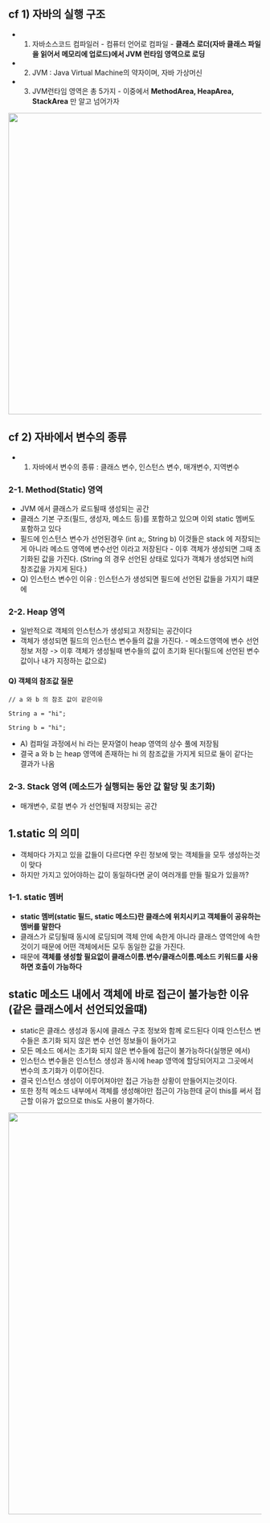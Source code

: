 ## cf 1) 자바의 실행 구조
+ 1. 자바소스코드 컴파일러 - 컴퓨터 언어로 컴파일 - **클래스 로더(자바 클래스 파일을 읽어서 메모리에 업로드)에서 JVM 런타임 영역으로 로딩**
+ 2. JVM : Java Virtual Machine의 약자이며, 자바 가상머신
+ 3. JVM런타임 영역은 총 5가지 - 이중에서 **MethodArea, HeapArea, StackArea** 만 알고 넘어가자

<img src="https://github.com/jjhh1234/Buil_Study/assets/105401500/923b4432-eee1-4965-ba64-ba63abe55f62" width="800" height="600"/>

## cf 2) 자바에서 변수의 종류
+ 1. 자바에서 변수의 종류 : 클래스 변수, 인스턴스 변수, 매개변수, 지역변수

### 2-1. Method(Static) 영역 
+ JVM 에서 클래스가 로드될때 생성되는 공간
+ 클래스 기본 구조(필드, 생성자, 메소드 등)를 포함하고 있으며 이외 static 멤버도 포함하고 있다
+ 필드에 인스턴스 변수가 선언된경우 (int a;, String b) 이것들은 stack 에 저장되는게 아니라 메소드 영역에 변수선언 이라고 저장된다 - 이후 객체가 생성되면 그때 초기화된 값을 가진다. (String 의 경우 선언된 상태로 있다가 객체가 생성되면 hi의 참조값을 가지게 된다.)
+ Q) 인스턴스 변수인 이유 : 인스턴스가 생성되면 필드에 선언된 값들을 가지기 떄문에

### 2-2. Heap 영역
+ 일반적으로 객체의 인스턴스가 생성되고 저장되는 공간이다
+ 객체가 생성되면 필드의 인스턴스 변수들의 값을 가진다. - 메소드영역에 변수 선언 정보 저장 -> 이후 객체가 생성될때 변수들의 값이 초기화 된다(필드에 선언된 변수 값이나 내가 지정하는 값으로)

#### Q) 객체의 참조값 질문
```
// a 와 b 의 참조 값이 같은이유 

String a = "hi";

String b = "hi";

```
+ A) 컴파일 과정에서 hi 라는 문자열이 heap 영역의 상수 풀에 저장됨 
+ 결국 a 와 b 는 heap 영역에 존재하는 hi 의 참조값을 가지게 되므로 둘이 같다는 결과가 나옴


### 2-3. Stack 영역 (메소드가 실행되는 동안 값 할당 및 초기화)
+ 매개변수, 로컬 변수 가 선언될때 저장되는 공간

## 1.static 의 의미
+ 객체마다 가지고 있을 값들이 다르다면 우린 정보에 맞는 객체들을 모두 생성하는것이 맞다
+ 하지만 가지고 있어야하는 값이 동일하다면 굳이 여러개를 만들 필요가 있을까?

### 1-1. static 멤버
+ **static 멤버(static 필드, static 메소드)란 클래스에 위치시키고 객체들이 공유하는 멤버를 말한다**
+ 클래스가 로딩될때 동시에 로딩되며 객체 안에 속한게 아니라 클래스 영역안에 속한것이기 때문에 어떤 객체에서든 모두 동일한 값을 가진다.
+ 때문에 **객체를 생성할 필요없이 클래스이름.변수/클래스이름.메소드 키워드를 사용하면 호출이 가능하다**

## static 메소드 내에서 객체에 바로 접근이 불가능한 이유 (같은 클래스에서 선언되었을떄)
+ static은 클래스 생성과 동시에 클래스 구조 정보와 함께 로드된다 이때 인스턴스 변수들은 초기화 되지 않은 변수 선언 정보들이 들어가고
+ 모든 메소드 에서는 초기화 되지 않은 변수들에 접근이 불가능하다(실행문 에서)
+ 인스턴스 변수들은 인스턴스 생성과 동시에 heap 영역에 할당되어지고 그곳에서 변수의 초기화가 이루어진다.
+ 결국 인스턴스 생성이 이루어져야만 접근 가능한 상황이 만들어지는것이다.
+ 또한 정적 메소드 내부에서 객체를 생성해야만 접근이 가능한데 굳이 this를 써서 접근할 이유가 없으므로 this도 사용이 불가하다. 
  
<img src="https://github.com/jjhh1234/Buil_Study/assets/105401500/1a527ef1-21ac-48f2-9ba8-a00109a14226" width="600" height="800"/>

